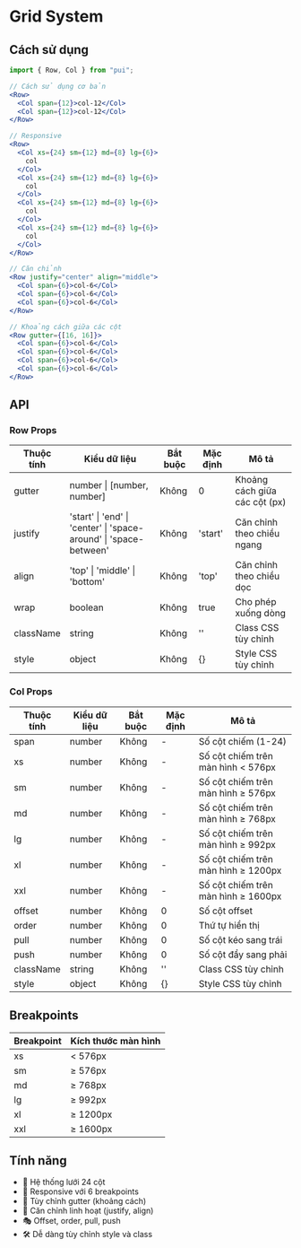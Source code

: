 # Grid System

## Cách sử dụng

```jsx
import { Row, Col } from "pui";

// Cách sử dụng cơ bản
<Row>
  <Col span={12}>col-12</Col>
  <Col span={12}>col-12</Col>
</Row>

// Responsive
<Row>
  <Col xs={24} sm={12} md={8} lg={6}>
    col
  </Col>
  <Col xs={24} sm={12} md={8} lg={6}>
    col
  </Col>
  <Col xs={24} sm={12} md={8} lg={6}>
    col
  </Col>
  <Col xs={24} sm={12} md={8} lg={6}>
    col
  </Col>
</Row>

// Căn chỉnh
<Row justify="center" align="middle">
  <Col span={6}>col-6</Col>
  <Col span={6}>col-6</Col>
  <Col span={6}>col-6</Col>
</Row>

// Khoảng cách giữa các cột
<Row gutter={[16, 16]}>
  <Col span={6}>col-6</Col>
  <Col span={6}>col-6</Col>
  <Col span={6}>col-6</Col>
  <Col span={6}>col-6</Col>
</Row>
```

## API

### Row Props

| Thuộc tính | Kiểu dữ liệu                                                      | Bắt buộc | Mặc định | Mô tả                         |
| ---------- | ----------------------------------------------------------------- | -------- | -------- | ----------------------------- |
| gutter     | number \| [number, number]                                        | Không    | 0        | Khoảng cách giữa các cột (px) |
| justify    | 'start' \| 'end' \| 'center' \| 'space-around' \| 'space-between' | Không    | 'start'  | Căn chỉnh theo chiều ngang    |
| align      | 'top' \| 'middle' \| 'bottom'                                     | Không    | 'top'    | Căn chỉnh theo chiều dọc      |
| wrap       | boolean                                                           | Không    | true     | Cho phép xuống dòng           |
| className  | string                                                            | Không    | ''       | Class CSS tùy chỉnh           |
| style      | object                                                            | Không    | {}       | Style CSS tùy chỉnh           |

### Col Props

| Thuộc tính | Kiểu dữ liệu | Bắt buộc | Mặc định | Mô tả                               |
| ---------- | ------------ | -------- | -------- | ----------------------------------- |
| span       | number       | Không    | -        | Số cột chiếm (1-24)                 |
| xs         | number       | Không    | -        | Số cột chiếm trên màn hình < 576px  |
| sm         | number       | Không    | -        | Số cột chiếm trên màn hình ≥ 576px  |
| md         | number       | Không    | -        | Số cột chiếm trên màn hình ≥ 768px  |
| lg         | number       | Không    | -        | Số cột chiếm trên màn hình ≥ 992px  |
| xl         | number       | Không    | -        | Số cột chiếm trên màn hình ≥ 1200px |
| xxl        | number       | Không    | -        | Số cột chiếm trên màn hình ≥ 1600px |
| offset     | number       | Không    | 0        | Số cột offset                       |
| order      | number       | Không    | 0        | Thứ tự hiển thị                     |
| pull       | number       | Không    | 0        | Số cột kéo sang trái                |
| push       | number       | Không    | 0        | Số cột đẩy sang phải                |
| className  | string       | Không    | ''       | Class CSS tùy chỉnh                 |
| style      | object       | Không    | {}       | Style CSS tùy chỉnh                 |

## Breakpoints

| Breakpoint | Kích thước màn hình |
| ---------- | ------------------- |
| xs         | < 576px             |
| sm         | ≥ 576px             |
| md         | ≥ 768px             |
| lg         | ≥ 992px             |
| xl         | ≥ 1200px            |
| xxl        | ≥ 1600px            |

## Tính năng

- 🎯 Hệ thống lưới 24 cột
- 📱 Responsive với 6 breakpoints
- 🎨 Tùy chỉnh gutter (khoảng cách)
- 🔄 Căn chỉnh linh hoạt (justify, align)
- 🎭 Offset, order, pull, push
- 🛠️ Dễ dàng tùy chỉnh style và class

